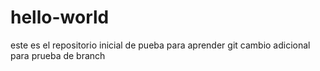 # hello-world
este es el repositorio inicial de pueba para aprender git 
cambio adicional para prueba de branch

